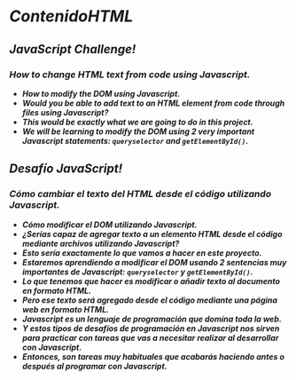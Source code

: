 # **_ContenidoHTML_**

## **_JavaScript Challenge!_**

### **_How to change HTML text from code using Javascript._**

- **_How to modify the DOM using Javascript._**
- **_Would you be able to add text to an HTML element from code through files using Javascript?_**
- **_This would be exactly what we are going to do in this project._**
- **_We will be learning to modify the DOM using 2 very important Javascript statements: ```queryselector``` and  ```getElementById()```._**


## **_Desafío JavaScript!_**

### **_Cómo cambiar el texto del HTML desde el código utilizando Javascript._**

- **_Cómo modificar el DOM utilizando Javascript._**
- **_¿Serías capaz de agregar texto a un elemento HTML desde el código mediante archivos utilizando Javascript?_**
- **_Esto sería exactamente lo que vamos a hacer en este proyecto._**
- **_Estaremos aprendiendo a modificar el DOM usando 2 sentencias muy importantes de Javascript: ```queryselector``` y ```getElementById()```._**
- **_Lo que tenemos que hacer es modificar o añadir texto al documento en formato HTML._**
- **_Pero ese texto será agregado desde el código mediante una página web en formato HTML._**
- **_Javascript es un lenguaje de programación que domina toda la web._**
- **_Y estos tipos de desafíos de programación en Javascript nos sirven para practicar con tareas que vas a necesitar realizar al desarrollar con Javascript._**
- **_Entonces, son tareas muy habituales que acabarás haciendo antes o después al programar con Javascript._**
